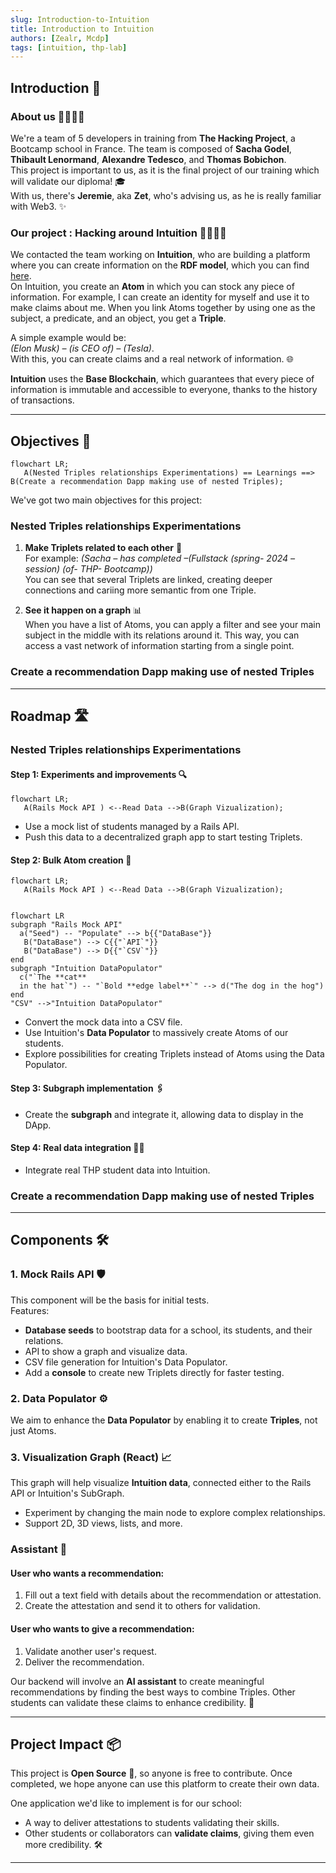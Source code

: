 ```yaml
---
slug: Introduction-to-Intuition
title: Introduction to Intuition
authors: [Zealr, Mcdp]
tags: [intuition, thp-lab]
---
```


<!-- for some reason without this first empty title the one under doesn't show up -->

## Introduction 🚀

### About us 👨‍💻👩‍💻

We're a team of 5 developers in training from **The Hacking Project**, a Bootcamp school in France. The team is composed of **Sacha Godel**, **Thibault Lenormand**, **Alexandre Tedesco**, and **Thomas Bobichon**.  
This project is important to us, as it is the final project of our training which will validate our diploma! 🎓  
With us, there's **Jeremie**, aka **Zet**, who's advising us, as he is really familiar with Web3. ✨

### Our project : Hacking around Intuition 👨‍💻👩‍💻

We contacted the team working on **Intuition**, who are building a platform where you can create information on the **RDF model**, which you can find [here](https://www.w3.org/RDF/).  
On Intuition, you create an **Atom** in which you can stock any piece of information. For example, I can create an identity for myself and use it to make claims about me. When you link Atoms together by using one as the subject, a predicate, and an object, you get a **Triple**.

A simple example would be:  
_(Elon Musk) – (is CEO of) – (Tesla)_.  
With this, you can create claims and a real network of information. 🌐

**Intuition** uses the **Base Blockchain**, which guarantees that every piece of information is immutable and accessible to everyone, thanks to the history of transactions.

---

## Objectives 🎯

```mermaid
flowchart LR;
   A(Nested Triples relationships Experimentations) == Learnings ==> B(Create a recommendation Dapp making use of nested Triples);
```

We've got two main objectives for this project:

### Nested Triples relationships Experimentations

1. **Make Triplets related to each other** 🔗  
   For example: _(Sacha – has completed –(Fullstack (spring- 2024 – session) (of- THP- Bootcamp))_  
   You can see that several Triplets are linked, creating deeper connections and cariing more semantic from one Triple.

2. **See it happen on a graph** 📊  
   When you have a list of Atoms, you can apply a filter and see your main subject in the middle with its relations around it. This way, you can access a vast network of information starting from a single point.

### Create a recommendation Dapp making use of nested Triples

---

## Roadmap 🛣️

### Nested Triples relationships Experimentations

#### Step 1: Experiments and improvements 🔍

```mermaid
flowchart LR;
   A(Rails Mock API ) <--Read Data -->B(Graph Vizualization);
```

- Use a mock list of students managed by a Rails API.
- Push this data to a decentralized graph app to start testing Triplets.

#### Step 2: Bulk Atom creation 📑

```mermaid
flowchart LR;
   A(Rails Mock API ) <--Read Data -->B(Graph Vizualization);
```

```mermaid

flowchart LR
subgraph "Rails Mock API"
  a("Seed") -- "Populate" --> b{{"DataBase"}}
   B("DataBase") --> C{{"`API`"}}
   B("DataBase") --> D{{"`CSV`"}}
end
subgraph "Intuition DataPopulator"
  c("`The **cat**
  in the hat`") -- "`Bold **edge label**`" --> d("The dog in the hog")
end
"CSV" -->"Intuition DataPopulator"
```

- Convert the mock data into a CSV file.
- Use Intuition's **Data Populator** to massively create Atoms of our students.
- Explore possibilities for creating Triplets instead of Atoms using the Data Populator.

#### Step 3: Subgraph implementation 🖇️

- Create the **subgraph** and integrate it, allowing data to display in the DApp.

#### Step 4: Real data integration 🧑‍🎓

- Integrate real THP student data into Intuition.

### Create a recommendation Dapp making use of nested Triples

---

## Components 🛠️

### 1. Mock Rails API 🛡️

This component will be the basis for initial tests.  
Features:

- **Database seeds** to bootstrap data for a school, its students, and their relations.
- API to show a graph and visualize data.
- CSV file generation for Intuition's Data Populator.
- Add a **console** to create new Triplets directly for faster testing.

### 2. Data Populator ⚙️

We aim to enhance the **Data Populator** by enabling it to create **Triples**, not just Atoms.

### 3. Visualization Graph (React) 📈

This graph will help visualize **Intuition data**, connected either to the Rails API or Intuition's SubGraph.

- Experiment by changing the main node to explore complex relationships.
- Support 2D, 3D views, lists, and more.

### Assistant 🤖

#### User who wants a recommendation:

1. Fill out a text field with details about the recommendation or attestation.
2. Create the attestation and send it to others for validation.

#### User who wants to give a recommendation:

1. Validate another user's request.
2. Deliver the recommendation.

Our backend will involve an **AI assistant** to create meaningful recommendations by finding the best ways to combine Triples. Other students can validate these claims to enhance credibility. 🌟

---

## Project Impact 📦

This project is **Open Source** 👐, so anyone is free to contribute. Once completed, we hope anyone can use this platform to create their own data.

One application we'd like to implement is for our school:

- A way to deliver attestations to students validating their skills.
- Other students or collaborators can **validate claims**, giving them even more credibility. 🛠️

---
